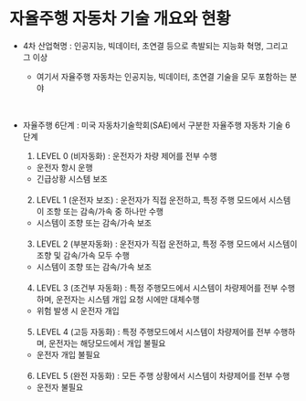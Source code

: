 # 자율주행 자동차 기술 개요와 현황


* 4차 산업혁명 : 인공지능, 빅데이터, 초연결 등으로 촉발되는 지능화 혁명, 그리고 그 이상
   
    + 여기서 자율주행 자동차는 인공지능, 빅데이터, 초연결 기술을 모두 포함하는 분야

<br/>

* 자율주행 6단계 : 미국 자동차기술학회(SAE)에서 구분한 자율주행 자동차 기술 6단계
    1) LEVEL 0 (비자동화) : 운전자가 차량 제어를 전부 수행
    - 운전자 항시 운행
    - 긴급상황 시스템 보조
    <br/>

    2) LEVEL 1 (운전자 보조) : 운전자가 직접 운전하고, 특정 주행 모드에서 시스템이 조항 또는 감속/가속 중 하나만 수행
    - 시스템이 조향 또는 감속/가속 보조
    <br/>

    3) LEVEL 2 (부분자동화) : 운전자가 직접 운전하고, 특정 주행 모드에서 시스템이 조향 및 감속/가속 모두 수행
    - 시스템이 조향 또는 감속/가속 보조
    <br/>
    
    4) LEVEL 3 (조건부 자동화) : 특정 주행모드에서 시스템이 차량제어를 전부 수행하며, 운전자는 시스템 개입 요청 시에만 대체수행
    - 위험 발생 시 운전자 개입
    <br/>
    
    5) LEVEL 4 (고등 자동화) : 특정 주행모드에서 시스템이 차량제어를 전부 수행하며, 운전자는 해당모드에서 개입 불필요
    - 운전자 개입 불필요
    <br/>

    6) LEVEL 5 (완전 자동화) : 모든 주행 상황에서 시스템이 차량제어를 전부 수행
    - 운전자 불필요
    <br/>


